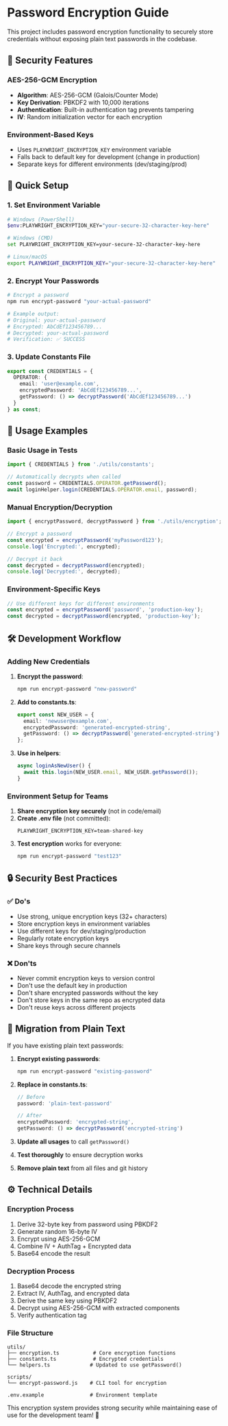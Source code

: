 # Password Encryption Guide

This project includes password encryption functionality to securely store credentials without exposing plain text passwords in the codebase.

## 🔐 Security Features

### AES-256-GCM Encryption
- **Algorithm**: AES-256-GCM (Galois/Counter Mode)
- **Key Derivation**: PBKDF2 with 10,000 iterations
- **Authentication**: Built-in authentication tag prevents tampering
- **IV**: Random initialization vector for each encryption

### Environment-Based Keys
- Uses `PLAYWRIGHT_ENCRYPTION_KEY` environment variable
- Falls back to default key for development (change in production)
- Separate keys for different environments (dev/staging/prod)

## 🚀 Quick Setup

### 1. Set Environment Variable
```bash
# Windows (PowerShell)
$env:PLAYWRIGHT_ENCRYPTION_KEY="your-secure-32-character-key-here"

# Windows (CMD)
set PLAYWRIGHT_ENCRYPTION_KEY=your-secure-32-character-key-here

# Linux/macOS
export PLAYWRIGHT_ENCRYPTION_KEY="your-secure-32-character-key-here"
```

### 2. Encrypt Your Passwords
```bash
# Encrypt a password
npm run encrypt-password "your-actual-password"

# Example output:
# Original: your-actual-password
# Encrypted: AbCdEf123456789...
# Decrypted: your-actual-password
# Verification: ✅ SUCCESS
```

### 3. Update Constants File
```typescript
export const CREDENTIALS = {
  OPERATOR: {
    email: 'user@example.com',
    encryptedPassword: 'AbCdEf123456789...',
    getPassword: () => decryptPassword('AbCdEf123456789...')
  }
} as const;
```

## 📖 Usage Examples

### Basic Usage in Tests
```typescript
import { CREDENTIALS } from './utils/constants';

// Automatically decrypts when called
const password = CREDENTIALS.OPERATOR.getPassword();
await loginHelper.login(CREDENTIALS.OPERATOR.email, password);
```

### Manual Encryption/Decryption
```typescript
import { encryptPassword, decryptPassword } from './utils/encryption';

// Encrypt a password
const encrypted = encryptPassword('myPassword123');
console.log('Encrypted:', encrypted);

// Decrypt it back
const decrypted = decryptPassword(encrypted);
console.log('Decrypted:', decrypted);
```

### Environment-Specific Keys
```typescript
// Use different keys for different environments
const encrypted = encryptPassword('password', 'production-key');
const decrypted = decryptPassword(encrypted, 'production-key');
```

## 🛠️ Development Workflow

### Adding New Credentials

1. **Encrypt the password**:
   ```bash
   npm run encrypt-password "new-password"
   ```

2. **Add to constants.ts**:
   ```typescript
   export const NEW_USER = {
     email: 'newuser@example.com',
     encryptedPassword: 'generated-encrypted-string',
     getPassword: () => decryptPassword('generated-encrypted-string')
   };
   ```

3. **Use in helpers**:
   ```typescript
   async loginAsNewUser() {
     await this.login(NEW_USER.email, NEW_USER.getPassword());
   }
   ```

### Environment Setup for Teams

1. **Share encryption key securely** (not in code/email)
2. **Create .env file** (not committed):
   ```
   PLAYWRIGHT_ENCRYPTION_KEY=team-shared-key
   ```
3. **Test encryption** works for everyone:
   ```bash
   npm run encrypt-password "test123"
   ```

## 🔒 Security Best Practices

### ✅ Do's
- Use strong, unique encryption keys (32+ characters)
- Store encryption keys in environment variables
- Use different keys for dev/staging/production
- Regularly rotate encryption keys
- Share keys through secure channels

### ❌ Don'ts
- Never commit encryption keys to version control
- Don't use the default key in production
- Don't share encrypted passwords without the key
- Don't store keys in the same repo as encrypted data
- Don't reuse keys across different projects

## 🚨 Migration from Plain Text

If you have existing plain text passwords:

1. **Encrypt existing passwords**:
   ```bash
   npm run encrypt-password "existing-password"
   ```

2. **Replace in constants.ts**:
   ```typescript
   // Before
   password: 'plain-text-password'
   
   // After
   encryptedPassword: 'encrypted-string',
   getPassword: () => decryptPassword('encrypted-string')
   ```

3. **Update all usages** to call `getPassword()`

4. **Test thoroughly** to ensure decryption works

5. **Remove plain text** from all files and git history

## ⚙️ Technical Details

### Encryption Process
1. Derive 32-byte key from password using PBKDF2
2. Generate random 16-byte IV
3. Encrypt using AES-256-GCM
4. Combine IV + AuthTag + Encrypted data
5. Base64 encode the result

### Decryption Process
1. Base64 decode the encrypted string
2. Extract IV, AuthTag, and encrypted data
3. Derive the same key using PBKDF2
4. Decrypt using AES-256-GCM with extracted components
5. Verify authentication tag

### File Structure
```
utils/
├── encryption.ts           # Core encryption functions
├── constants.ts            # Encrypted credentials
└── helpers.ts             # Updated to use getPassword()

scripts/
└── encrypt-password.js    # CLI tool for encryption

.env.example               # Environment template
```

This encryption system provides strong security while maintaining ease of use for the development team! 🔐
